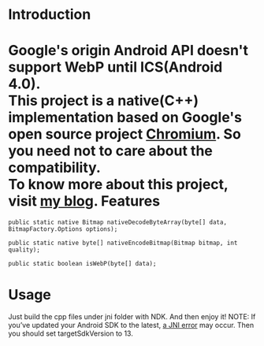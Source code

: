 Introduction
==========
Google's origin Android API doesn't support WebP until ICS(Android 4.0).<BR/>
This project is a native(C++) implementation based on Google's open source project [Chromium](https://git.chromium.org/). So you need not to care about the compatibility.<BR/>
To know more about this project, visit [my blog](http://rinc.me/blog/2013/07/10/androidping-webpde-nativezhi-chi-jian-rong-4-dot-0yi-xia-she-bei/).
Features
==========

```
public static native Bitmap nativeDecodeByteArray(byte[] data, BitmapFactory.Options options);

public static native byte[] nativeEncodeBitmap(Bitmap bitmap, int quality);

public static boolean isWebP(byte[] data);
```

Usage
==========
Just build the cpp files under jni folder with NDK. And then enjoy it!
NOTE: If you’ve updated your Android SDK to the latest, [a JNI error](http://stackoverflow.com/questions/14765776/jni-error-app-bug-accessed-stale-local-reference-0xbc00021-index-8-in-a-tabl) may occur.
Then you should set targetSdkVersion to 13.
